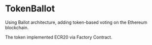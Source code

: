 # TokenBallot
Using Ballot architecture, adding token-based voting on the Ethereum blockchain.

The token implemented ECR20 via Factory Contract.